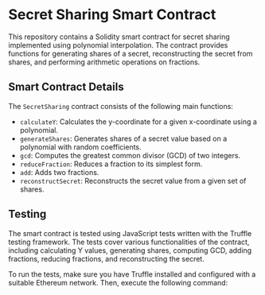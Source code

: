 # Secret Sharing Smart Contract

This repository contains a Solidity smart contract for secret sharing implemented using polynomial interpolation. The contract provides functions for generating shares of a secret, reconstructing the secret from shares, and performing arithmetic operations on fractions.

## Smart Contract Details

The `SecretSharing` contract consists of the following main functions:

- `calculateY`: Calculates the y-coordinate for a given x-coordinate using a polynomial.
- `generateShares`: Generates shares of a secret value based on a polynomial with random coefficients.
- `gcd`: Computes the greatest common divisor (GCD) of two integers.
- `reduceFraction`: Reduces a fraction to its simplest form.
- `add`: Adds two fractions.
- `reconstructSecret`: Reconstructs the secret value from a given set of shares.

## Testing

The smart contract is tested using JavaScript tests written with the Truffle testing framework. The tests cover various functionalities of the contract, including calculating Y values, generating shares, computing GCD, adding fractions, reducing fractions, and reconstructing the secret.

To run the tests, make sure you have Truffle installed and configured with a suitable Ethereum network. Then, execute the following command:

